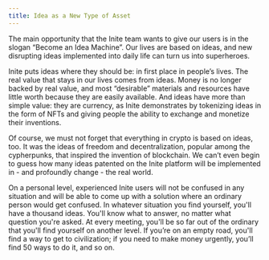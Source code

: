 ```yaml
---
title: Idea as a New Type of Asset
---
```

<!--StartFragment-->

The main opportunity that the Inite team wants to give our users is in the slogan “Become an Idea Machine”. Our lives are based on ideas, and new disrupting ideas implemented into daily life can turn us into superheroes. 

Inite puts ideas where they should be: in first place in people’s lives. The real value that stays in our lives comes from ideas. Money is no longer backed by real value, and most “desirable” materials and resources have little worth because they are easily available. And ideas have more than simple value: they are currency, as Inite demonstrates by tokenizing ideas in the form of NFTs and giving people the ability to exchange and monetize their inventions.

Of course, we must not forget that everything in crypto is based on ideas, too. It was the ideas of freedom and decentralization, popular among the cypherpunks, that inspired the invention of blockchain. We can’t even begin to guess how many ideas patented on the Inite platform will be implemented in - and profoundly change - the real world. 

On a personal level, experienced Inite users will not be confused in any situation and will be able to come up with a solution where an ordinary person would get confused. In whatever situation you find yourself, you'll have a thousand ideas. You'll know what to answer, no matter what question you're asked. At every meeting, you'll be so far out of the ordinary that you'll find yourself on another level. If you’re on an empty road, you'll find a way to get to civilization; if you need to make money urgently, you’ll find 50 ways to do it, and so on.

<!--EndFragment-->